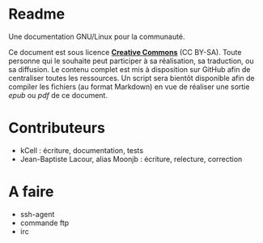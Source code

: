 
# Readme

Une documentation GNU/Linux pour la communauté.

Ce document est sous licence [**Creative Commons**](http://creativecommons.org/licenses/by-sa/4.0/ "CC BY-SA") (CC BY-SA). Toute personne qui le souhaite peut participer à sa réalisation, sa traduction, ou sa diffusion. Le contenu complet est mis à disposition sur GitHub afin de centraliser toutes les ressources. Un script sera bientôt disponible afin de compiler les fichiers (au format Markdown) en vue de réaliser une sortie *epub* ou *pdf* de ce document.

# Contributeurs

- kCell									: écriture, documentation, tests
- Jean-Baptiste Lacour, alias Moonjb	: écriture, relecture, correction

# A faire

- ssh-agent
- commande ftp
- irc
